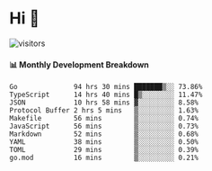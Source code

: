 # Hi 👋
 
![visitors](https://visitor-badge.glitch.me/badge?page_id=sorcererxw.sorcererx)

#### 📊 Monthly Development Breakdown

<!--START_SECTION:waka-->
```text
Go              94 hrs 30 mins ███████▒░░ 73.86%
TypeScript      14 hrs 40 mins █▒░░░░░░░░ 11.47%
JSON            10 hrs 58 mins ▓░░░░░░░░░ 8.58%
Protocol Buffer 2 hrs 5 mins   ▒░░░░░░░░░ 1.63%
Makefile        56 mins        ▒░░░░░░░░░ 0.74%
JavaScript      56 mins        ▒░░░░░░░░░ 0.73%
Markdown        52 mins        ▒░░░░░░░░░ 0.68%
YAML            38 mins        ▒░░░░░░░░░ 0.50%
TOML            29 mins        ▒░░░░░░░░░ 0.39%
go.mod          16 mins        ▒░░░░░░░░░ 0.21%
```
<!--END_SECTION:waka-->
